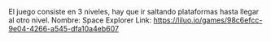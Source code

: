 El juego consiste en 3 niveles, hay que ir saltando plataformas hasta llegar al otro nivel.
Nombre: Space Explorer
Link: https://liluo.io/games/98c6efcc-9e04-4266-a545-dfa10a4eb607